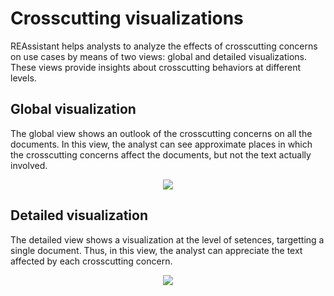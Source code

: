 # Crosscutting visualizations #

REAssistant helps analysts to analyze the effects of crosscutting concerns on use cases by means of two views: global and detailed visualizations. These views provide insights about crosscutting behaviors at different levels.

## Global visualization ##

The global view shows an outlook of the crosscutting concerns on all the documents. In this view, the analyst can see approximate places in which the crosscutting concerns affect the documents, but not the text actually involved.

<p align='center'><img src='http://users.exa.unicen.edu.ar/~arago/img/REAEditor-GlobalView.png' /></p>

## Detailed visualization ##

The detailed view shows a visualization at the level of setences, targetting a single document. Thus, in this view, the analyst can appreciate the text affected by each crosscutting concern.

<p align='center'><img src='http://users.exa.unicen.edu.ar/~arago/img/REAEditor-DetailedView.png' /></p>